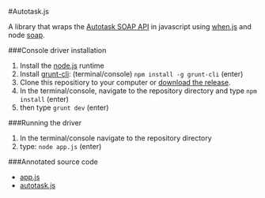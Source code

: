 #Autotask.js

A library that wraps the [Autotask SOAP API](https://www.autotask.net/help/content/Userguides/T_WebServicesAPIv1_5.pdf) in javascript using [when.js](https://github.com/cujojs/when) and node [soap](https://www.npmjs.org/package/soap). 

###Console driver installation

1. Install the [node.js](http://nodejs.org/) runtime
1. Install [grunt-cli](http://gruntjs.com/getting-started): (terminal/console) `npm install -g grunt-cli` (enter)
1. Clone this repositiory to your computer or [download the release](https://github.com/BrandonBoone/Autotask.js/archive/v0.0.2.zip). 
1. In the terminal/console, navigate to the repository directory and type `npm install` (enter)
1. then type `grunt dev` (enter)

###Running the driver

1. In the terminal/console navigate to the repository directory 
1. type: `node app.js` (enter)

###Annotated source code

 - [app.js](http://htmlpreview.github.io/?https://rawgithub.com/BrandonBoone/Autotask.js/blob/master/docs/app.html)
 - [autotask.js](http://htmlpreview.github.io/?https://rawgithub.com/BrandonBoone/Autotask.js/blob/master/docs/autotask.html)